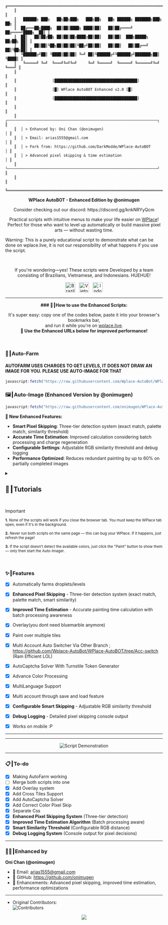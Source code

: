 ```
    ╔════════════════════════════════════════════════════════════════════════╗
    ║                                                                        ║
    ║   ██████╗ ███╗   ██╗██╗███╗   ███╗██╗   ██╗ ██████╗ ███████╗███╗   ██╗ ║
    ║  ██╔═══██╗████╗  ██║██║████╗ ████║██║   ██║██╔════╝ ██╔════╝████╗  ██║ ║
    ║  ██║   ██║██╔██╗ ██║██║██╔████╔██║██║   ██║██║  ███╗█████╗  ██╔██╗ ██║ ║
    ║  ██║   ██║██║╚██╗██║██║██║╚██╔╝██║██║   ██║██║   ██║██╔══╝  ██║╚██╗██║ ║
    ║  ╚██████╔╝██║ ╚████║██║██║ ╚═╝ ██║╚██████╔╝╚██████╔╝███████╗██║ ╚████║ ║
    ║   ╚═════╝ ╚═╝  ╚═══╝╚═╝╚═╝     ╚═╝ ╚═════╝  ╚═════╝ ╚══════╝╚═╝  ╚═══╝ ║
    ║                                                                        ║
    ║                [█████████████████████████████████████]                 ║
    ║                [█] WPlace AutoBOT Enhanced v2.0 [█]                    ║
    ║                [█████████████████████████████████████]                 ║
    ║                                                                        ║
    ║  ┌───────────────────────────────────────────────────────────────────┐ ║
    ║  │ > Enhanced by: Oni Chan (@onimugen)                              │ ║
    ║  │ > Email: arias1555@gmail.com                                     │ ║
    ║  │ > Fork from: https://github.com/DarkModde/WPlace-AutoBOT          │ ║
    ║  │ > Advanced pixel skipping & time estimation                      │ ║
    ║  └───────────────────────────────────────────────────────────────────┘ ║
    ║                                                                        ║
    ╚════════════════════════════════════════════════════════════════════════╝
```

<p align="center"><strong>WPlace AutoBOT - Enhanced Edition by @onimugen</strong></p>
<p align="center">
  Consider checking out our discord: https://discord.gg/knkNRYyQcm
</p>
<p align="center">
  Practical scripts with intuitive menus to make your life easier on <a href="https://wplace.live" target="_blank">WPlace</a>!<br>
  Perfect for those who want to level up automatically or build massive pixel arts — without wasting time.
  
  Warning: This is a purely educational script to demonstrate what can be done on wplace.live, it is not our responsibility of what happens if you use the script.
</p>

<br>

<p align="center">
  If you're wondering—yes! These scripts were Developed by a team consisting of Brazilians, Vietnamese, and Indonesians. HUEHUE!</strong></sub>
  <p align="center">
  <img src="https://cdn.jsdelivr.net/gh/hjnilsson/country-flags/svg/br.svg" alt="Brazil" width="32"/>
  &nbsp;
  <img src="https://cdn.jsdelivr.net/gh/hjnilsson/country-flags/svg/vn.svg" alt="Vietnam" width="32"/>
  &nbsp;
  <img src="https://cdn.jsdelivr.net/gh/hjnilsson/country-flags/svg/id.svg" alt="Indonesia" width="32"/>
</p>
</p>

---

<p align="center"><strong>### 🚀┃How to use the Enhanced Scripts:</strong></p>

<p align="center">
  It's super easy: copy one of the codes below, paste it into your browser's bookmarks bar,<br>
  and run it while you're on <a href="https://wplace.live" target="_blank">wplace.live</a>.<br>
  <strong>📍 Use the Enhanced URLs below for improved performance!</strong>
</p>

<br>

### 🎯┃Auto-Farm
#### AUTOFARM USES CHARGES TO GET LEVELS, IT DOES NOT DRAW AN IMAGE FOR YOU. PLEASE USE AUTO-IMAGE FOR THAT
```js
javascript:fetch("https://raw.githubusercontent.com/Wplace-AutoBot/WPlace-AutoBOT/refs/heads/main/Auto-Farm.js").then(t=>t.text()).then(eval);
```

### 🖼️┃Auto-Image (Enhanced Version by @onimugen)

```js
javascript:fetch("https://raw.githubusercontent.com/onimugen/WPlace-AutoBOT/main/Auto-Image.js").then(t=>t.text()).then(eval);
```

**🚀 New Enhanced Features:**
- **Smart Pixel Skipping**: Three-tier detection system (exact match, palette match, similarity threshold)
- **Accurate Time Estimation**: Improved calculation considering batch processing and charge regeneration
- **Configurable Settings**: Adjustable RGB similarity threshold and debug logging
- **Performance Optimized**: Reduces redundant painting by up to 60% on partially completed images

<details>
  <summary><h2>📖┃Tutorials</h2></summary>

---

![Parte 1](https://i.imgur.com/yneG5if.png)

---

![Parte 2](https://i.imgur.com/ZRpU0wZ.png)

---

![Parte 3](https://i.imgur.com/lfjfcEw.png)

</details>


<br>

> [!IMPORTANT]
> <p><sub><strong>1.</strong> None of the scripts will work if you close the browser tab. You must keep the WPlace tab open, even if it's in the background.</sub></p>
> <p><sub><strong>2.</strong> Never run both scripts on the same page — this can bug your WPlace. If it happens, just refresh the page!</sub></p>
> <p><sub><strong>3.</strong> If the script doesn’t detect the available colors, just click the "Paint" button to show them — only then start the Auto-Imager.</sub></p>

<br>

### ✨┃Features

- [x] Automatically farms droplets/levels
- [x] **Enhanced Pixel Skipping** - Three-tier detection system (exact match, palette match, smart similarity)
- [x] **Improved Time Estimation** - Accurate painting time calculation with batch processing awareness
- [x] Overlay(you dont need bluemarble anymore)
- [x] Paint over multiple tiles
- [x] Multi Account Auto Switcher Via Other Branch ; https://github.com/Wplace-AutoBot/WPlace-AutoBOT/tree/Acc-switch (Ram Efficient LOL)
- [x] AutoCaptcha Solver With Turnstile Token Generator
- [x] Advance Color Processing
- [x] MultiLanguage Support
- [x] Multi account through save and load feature
- [x] **Configurable Smart Skipping** - Adjustable RGB similarity threshold
- [x] **Debug Logging** - Detailed pixel skipping console output
- [x] Works on mobile :P


---


---

<p align="center">
  <img src="https://i.imgur.com/lyNQUsY.png" alt="Script Demonstration"/>
</p>

---

### 📋┃To-do

- [x] Making AutoFarm working
- [ ] Merge both scripts into one
- [x] Add Overlay system
- [x] Add Cross Tiles Support
- [x] Add AutoCaptcha Solver
- [x] Add Correct Color Pixel Skip
- [x] Separate Css
- [x] **Enhanced Pixel Skipping System** (Three-tier detection)
- [x] **Improved Time Estimation Algorithm** (Batch processing aware)
- [x] **Smart Similarity Threshold** (Configurable RGB distance)
- [x] **Debug Logging System** (Console output for pixel decisions)

---

### 👨‍💻┃Enhanced by

**Oni Chan (@onimugen)**
- 📧 Email: arias1555@gmail.com
- 🔗 GitHub: https://github.com/onimugen
- 🚀 Enhancements: Advanced pixel skipping, improved time estimation, performance optimizations

---

- Original Contributors:  
  <img src="https://contrib.rocks/image?repo=Wplace-AutoBot/WPlace-AutoBOT" alt="Contributors" />


<p align="center">
  <a href="#"><img src="https://komarev.com/ghpvc/?username=WPlace-AutoBOT&style=for-the-badge&label=Views:&color=gray"/></a>
</p>
